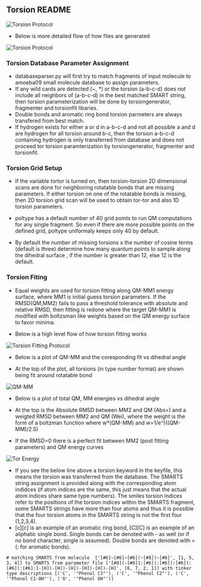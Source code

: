 ## Torsion README


![Torsion Protocol](Images/TorsionProtocol.PNG)

* Below is more detailed flow of how files are generated

![Torsion Protocol](Images/TorsionProtocolDetailed.PNG)



### Torsion Database Parameter Assignment
* databaseparser.py will first try to match fragments of input molecule to amoeba09 small molecule database to assign parameters.
* If any wild cards are detected (~, *) or the torsion (a-b-c-d) does not include all neighbors of (a-b-c-d) in the best matched SMART string, then torsion parameterization will be done by torsiongenerator, fragmenter and torsionfit libaries.
* Double bonds and aromatic ring bond torsion parmeters are always transfered from best match.
* If hydrogen exists for either a or d in a-b-c-d and not all possible a and d are hydrogen for all torsion around b-c, then the torsion a-b-c-d containing hydrogen is only transferred from database and does not proceed tor torsion paramterization by torsiongenerator, fragmenter and torsionfit.


### Torsion Grid Setup

* If the variable tortor is turned on, then torsion-torsion 2D dimensional scans are done for neighboring rotatable    bonds that are missing parameters. If either torsion on one of the rotatable bonds is missing, then 2D torsion grid  scan will be used to obtain tor-tor and also 1D torsion parameters.
* poltype has a default number of 40 grid points to run QM computations for any single fragment. So even if there are more possible points on the defined grid, poltype uniformaly keeps only 40 by default. 

* By default the number of missing torsions x the number of cosine terms (default is three) determine how many quantum points to sample along the dihedral surface , if the number is greater than 12, else 12 is the default. 


### Torsion Fiting

* Equal weights are used for torsion fitting along QM-MM1 energy surface, where MM1 is initial guess torsion parameters. If the RMSD(QM,MM2) fails to pass a threshold tolerance with absolute and relative RMSD, then fitting is redone where the target QM-MM1 is modified with boltzsman like weights based on the QM energy surface to favor minima.


* Below is a high level flow of how torsion fitting works

![Torsion Fitting Protocol](Images/TorsionFittingProtocol.PNG)

* Below is a plot of QM-MM and the coresponding fit vs dihedral angle

* At the top of the plot, all torsions (in type number format) are shown being fit around rotatable bond

![QM-MM](Images/QM-MM.png)

* Below is a plot of total QM, MM energies vs dihedral angle

* At the top is the Absolute RMSD between MM2 and QM (Abs=) and a weigted RMSD between MM2 and QM (Wei), where the weight is the form of a boltzman function where w*(QM-MM) and w=1/e^)((QM-MM)/2.5)

* If the RMSD=0 there is a perfect fit between MM2 (post fitting parameters) and QM energy curves

![Tor Energy](Images/TorEnergy.png)

* If you see the below line above a torsion keyword in the keyfile, this means the torsion was transferred from the database. The SMARTS string assignment is provided along with the corresponding atom indidces (if atom indices are the same, this just means that the actual atom indices share same type numbers). The smiles torsion indices refer to the positions of the torsion indices within the SMARTS fragment, some SMARTS strings have more than four atoms and thus it is possible that the four torsion atoms in the SMARTS string is not the first four (1,2,3,4). 
* [c][c] is an example of an aromatic ring bond, [C][C] is an example of an aliphatic single bond. Single bonds can be denoted with - as well (or if no bond character, single is assumed). Double bonds are denoted with = (: for aromatic  bonds).
```
# matching SMARTS from molecule  ['[#6]~[#6]~[#6](~[#8])~[#6]', [1, 5, 3, 4]] to SMARTS from parameter file ['[#8](-[#6]1:[#6](:[#6](:[#6](:[#6](:[#6]:1-[H])-[H])-[H])-[H])-[H])-[H]', [6, 7, 2, 1]] with tinker type descriptions [('C', '"Phenol C3"'), ('C', '"Phenol C2"'), ('C', '"Phenol C1-OH"'), ('O', '"Phenol OH"')]
```


